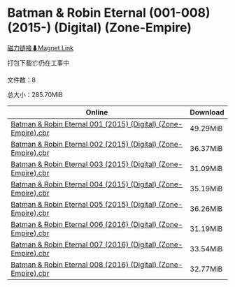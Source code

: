 # Batman & Robin Eternal (001-008) (2015-) (Digital) (Zone-Empire)

[磁力链接⬇Magnet Link](magnet:?xt=urn:btih:0bb176a7100f43ce24b57d115e820d0dbea40baf&dn=Batman%20%26%20Robin%20Eternal%20%28001-008%29%20%282015-%29%20%28Digital%29%20%28Zone-Empire%29)

打包下载📦仍在工事中

文件数：8

总大小：285.70MiB

Online | Download
--- | ---
[Batman & Robin Eternal 001 (2015) (Digital) (Zone-Empire).cbr](https://github.com/alicewish/markdown/blob/master/comic/Batman-Robin-Eternal-001-2015-Digital-Zone-Empire-cbr.md) | 49.29MiB
[Batman & Robin Eternal 002 (2015) (Digital) (Zone-Empire).cbr](https://github.com/alicewish/markdown/blob/master/comic/Batman-Robin-Eternal-002-2015-Digital-Zone-Empire-cbr.md) | 36.37MiB
[Batman & Robin Eternal 003 (2015) (Digital) (Zone-Empire).cbr](https://github.com/alicewish/markdown/blob/master/comic/Batman-Robin-Eternal-003-2015-Digital-Zone-Empire-cbr.md) | 31.09MiB
[Batman & Robin Eternal 004 (2015) (Digital) (Zone-Empire).cbr](https://github.com/alicewish/markdown/blob/master/comic/Batman-Robin-Eternal-004-2015-Digital-Zone-Empire-cbr.md) | 35.19MiB
[Batman & Robin Eternal 005 (2015) (Digital) (Zone-Empire).cbr](https://github.com/alicewish/markdown/blob/master/comic/Batman-Robin-Eternal-005-2015-Digital-Zone-Empire-cbr.md) | 36.26MiB
[Batman & Robin Eternal 006 (2016) (Digital) (Zone-Empire).cbr](https://github.com/alicewish/markdown/blob/master/comic/Batman-Robin-Eternal-006-2016-Digital-Zone-Empire-cbr.md) | 31.19MiB
[Batman & Robin Eternal 007 (2016) (Digital) (Zone-Empire).cbr](https://github.com/alicewish/markdown/blob/master/comic/Batman-Robin-Eternal-007-2016-Digital-Zone-Empire-cbr.md) | 33.54MiB
[Batman & Robin Eternal 008 (2016) (Digital) (Zone-Empire).cbr](https://github.com/alicewish/markdown/blob/master/comic/Batman-Robin-Eternal-008-2016-Digital-Zone-Empire-cbr.md) | 32.77MiB